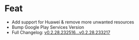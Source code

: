 # Feat
- Add support for Huawei & remove more unwanted resources
- Bump Google Play Services Version
- Full Changelog: [v0.2.28.232516...v0.2.28.233217](https://github.com/kazimmt/mMicroG/compare/v0.2.28.232516...v0.2.28.233217)
